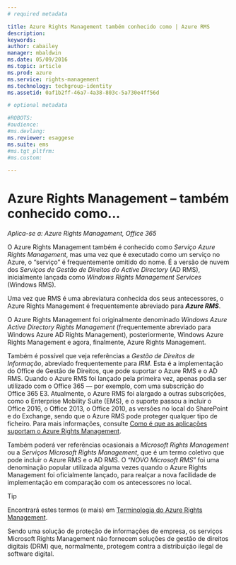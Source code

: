 ```yaml
---
# required metadata

title: Azure Rights Management também conhecido como | Azure RMS
description:
keywords:
author: cabailey
manager: mbaldwin
ms.date: 05/09/2016
ms.topic: article
ms.prod: azure
ms.service: rights-management
ms.technology: techgroup-identity
ms.assetid: 0af1b2ff-46a7-4a38-803c-5a730e4ff56d

# optional metadata

#ROBOTS:
#audience:
#ms.devlang:
ms.reviewer: esaggese
ms.suite: ems
#ms.tgt_pltfrm:
#ms.custom:

---
```



# Azure Rights Management – também conhecido como...

*Aplica-se a: Azure Rights Management, Office 365*


O Azure Rights Management também é conhecido como *Serviço Azure Rights Management*, mas uma vez que é executado como um serviço no Azure, o “serviço” é frequentemente omitido do nome. É a versão de nuvem dos *Serviços de Gestão de Direitos do Active Directory* (AD RMS), inicialmente lançada como *Windows Rights Management Services* (Windows RMS).

Uma vez que RMS é uma abreviatura conhecida dos seus antecessores, o Azure Rights Management é frequentemente abreviado para ***Azure RMS***.

O Azure Rights Management foi originalmente denominado *Windows Azure Active Directory Rights Management* (frequentemente abreviado para Windows Azure AD Rights Management), posteriormente, Windows Azure Rights Management e agora, finalmente, Azure Rights Management.

Também é possível que veja referências a *Gestão de Direitos de Informação*, abreviado frequentemente para *IRM*. Esta é a implementação do Office de Gestão de Direitos, que pode suportar o Azure RMS e o AD RMS.  Quando o Azure RMS foi lançado pela primeira vez, apenas podia ser utilizado com o Office 365 — por exemplo, com uma subscrição do Office 365 E3. Atualmente, o Azure RMS foi alargado a outras subscrições, como o Enterprise Mobility Suite (EMS), e o suporte passou a incluir o Office 2016, o Office 2013, o Office 2010, as versões no local do SharePoint e do Exchange, sendo que o Azure RMS pode proteger qualquer tipo de ficheiro. Para mais informações, consulte [Como é que as aplicações suportam o Azure Rights Management](applications-support.md).

Também poderá ver referências ocasionais a *Microsoft Rights Management* ou a *Serviços Microsoft Rights Management*, que é um termo coletivo que pode incluir o Azure RMS e o AD RMS.  O “*NOVO Microsoft RMS*” foi uma denominação popular utilizada alguma vezes quando o Azure Rights Management foi oficialmente lançado, para realçar a nova facilidade de implementação em comparação com os antecessores no local.

> [!TIP]
> Encontrará estes termos (e mais) em [Terminologia do Azure Rights Management](../get-started/terminology.md).

Sendo uma solução de proteção de informações de empresa, os serviços Microsoft Rights Management não fornecem soluções de gestão de direitos digitais (DRM) que, normalmente, protegem contra a distribuição ilegal de software digital. 



<!--HONumber=May16_HO2-->


